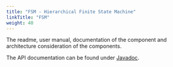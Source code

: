 ```yaml
---
title: "FSM - Hierarchical Finite State Machine"
linkTitle: "FSM"
weight: 40
---
```


The readme, user manual, documentation of the component and architecture consideration of the components.

The API documentation can be found under [Javadoc](/docs/fsm/api-fsm/index.html).  

